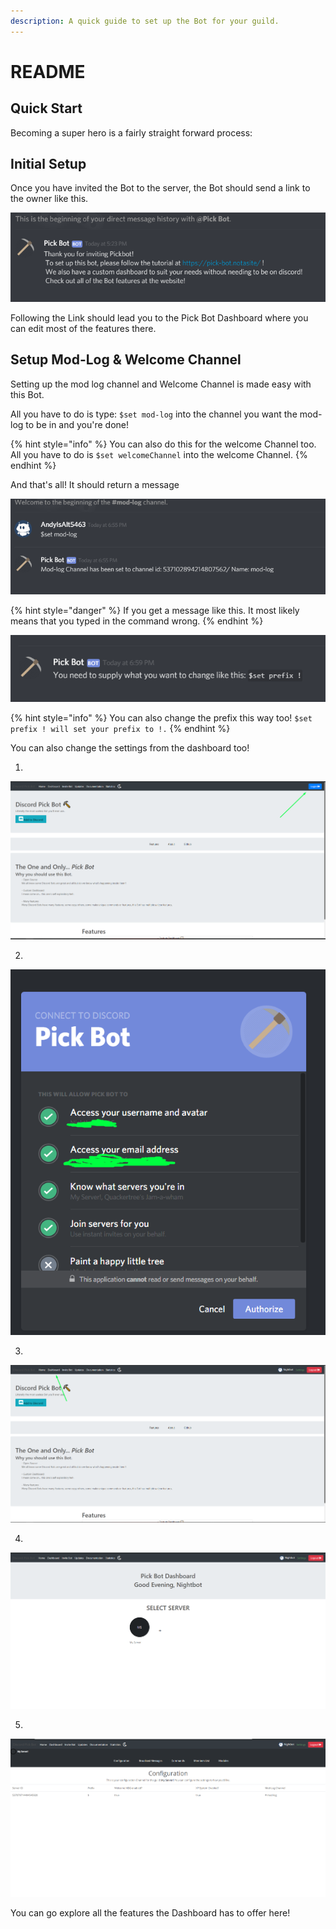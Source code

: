 ```yaml
---
description: A quick guide to set up the Bot for your guild.
---
```


# README

## Quick Start

Becoming a super hero is a fairly straight forward process:

## Initial Setup

Once you have invited the Bot to the server, the Bot should send a link to the owner like this.

![](../.gitbook/assets/screenshot_3.png)

Following the Link should lead you to the Pick Bot Dashboard where you can edit most of the features there. 

## Setup Mod-Log & Welcome Channel

Setting up the mod log channel and Welcome Channel is made easy with this Bot. 

All you have to do is type: `$set mod-log` into the channel you want the mod-log to be in and you're done!

{% hint style="info" %}
You can also do this for the welcome Channel too. All you have to do is `$set welcomeChannel` into the welcome Channel.
{% endhint %}

And that's all! It should return a message 

![](../.gitbook/assets/screenshot_1.png)

{% hint style="danger" %}
If you get a message like this. It most likely means that you typed in the command wrong.
{% endhint %}

![Not Good.](../.gitbook/assets/screenshot_0.png)

{% hint style="info" %}
You can also change the prefix this way too! `$set prefix ! will set your prefix to !.`
{% endhint %}

You can also change the settings from the dashboard too!

1. 
![Click on Login.](../.gitbook/assets/image%20%285%29.png)

2. 

![Clicking Authorize will bring you to the next Page.](../.gitbook/assets/image%20%281%29.png)

3. 

![Click on Dashboard. Now it shouldn&apos;t be grayed out because we&apos;re logged in.](../.gitbook/assets/image%20%284%29.png)

4. 

![Find Your Server. Or Click the \`+\` to invite the Bot to one.](../.gitbook/assets/image%20%283%29.png)

5. 

![and now you&apos;re in! ](../.gitbook/assets/image%20%282%29.png)

You can go explore all the features the Dashboard has to offer here!

